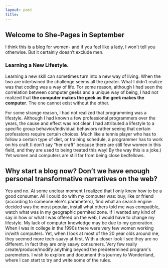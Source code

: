 ```yaml
---
layout: post
title: 
---
```




## Welcome to She-Pages in September
I think this is a blog for women- and if you feel like a lady, I won't tell you otherwise. But it certainly doesn’t exclude men.

### Learning a New Lifestyle.

Learning a new skill can sometimes turn into a new way of living. When the two are intertwined the challenge seems all the greater. What I didn’t realize was that coding was a way of life. For some reason, although I had seen the correlation between computer geeks and a unique way of being, I had not realized that **the computer makes the geek as the geek makes the computer**. 
The one cannot exist without the other.

For some strange reason, I had not realized that programming was a lifestyle. Although I had known a few professional programmers over the years, the cause and effect was not clear. I had attributed a lifestyle to a specific group behavior/individual behaviors rather seeing that certain professions require certain choices. Much like a tennis player who has to follow a certain type of diet, or training schedule, a programmer has to work on his craft (I don’t say “her craft” because there are still few women in this field, and they are used to being treated this way! By the way this is a joke.) Yet women and computers are still far from being close bedfellows.

## Why start a blog now? Don’t we have enough personal transformative narratives on the web?
Yes and no. At some unclear moment I realized that I only knew how to be a good consumer. All I could do with my computer was: buy, like or friend (according to someone else's parameters), find what an search engine decided was the most popular, install what others told me was compatible, watch what was in my geographic permited zone. If I wanted any kind of say in how or what I was offered on the web, I would have to change my lifestyle. My lack of computer knowledge may be due to my generation. When I was in college in the 1990s there were very few women working in/with computers. Yet, when I look at most of the 20 year olds around me, they seemed more tech-saavy at first. With a closer look I see they are no different. In fact they are only saavy consumers. Very few really create/produce/modify anything beyond the predetermined program's paremeters. I wish to explore and document this journey to Wonderland, where I can start to try and write some of the rules. 

